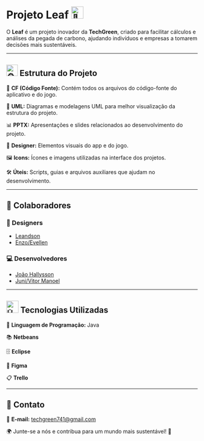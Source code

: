 # Projeto Leaf <img src="https://fonts.gstatic.com/s/e/notoemoji/latest/1f343/512.gif" alt="🍃" width="32" height="32">

O **Leaf** é um projeto inovador da **TechGreen**, criado para facilitar cálculos e análises da pegada de carbono, ajudando indivíduos e empresas a tomarem decisões mais sustentáveis.

---

## <img src="https://fonts.gstatic.com/s/e/notoemoji/latest/2699_fe0f/512.gif" alt="⚙" width="30" height="30"> Estrutura do Projeto

📂 **CF (Código Fonte):** Contém todos os arquivos do código-fonte do aplicativo e do jogo.

📐 **UML:** Diagramas e modelagens UML para melhor visualização da estrutura do projeto.

📊 **PPTX:** Apresentações e slides relacionados ao desenvolvimento do projeto.

🎨 **Designer:** Elementos visuais do app e do jogo.

🖼 **Icons:** Ícones e imagens utilizadas na interface dos projetos.

🛠 **Úteis:** Scripts, guias e arquivos auxiliares que ajudam no desenvolvimento.

---

## 👥 Colaboradores

### 🎨 Designers
- [Leandson](https://github.com/LeonnMartins)
- [Enzo/Evellen](https://github.com/PderiMiel)

### 💻 Desenvolvedores
- [João Hallysson](https://github.com/Joao-Hallysson)
- [Juni/Vitor Manoel](https://github.com/JuninMercadorias)

---

## <img src="https://fonts.gstatic.com/s/e/notoemoji/latest/1f4a1/512.gif" alt="💡" width="32" height="32"> Tecnologias Utilizadas

🚀 **Linguagem de Programação:** Java

📚 **Netbeans**

🗄 **Eclipse** 

🧩 **Figma**

📋 **Trello**

---

## 📩 Contato

📧 **E-mail:** [techgreen741@gmail.com](mailto:techgreen741@gmail.com)

🌍 Junte-se a nós e contribua para um mundo mais sustentável! 💚

